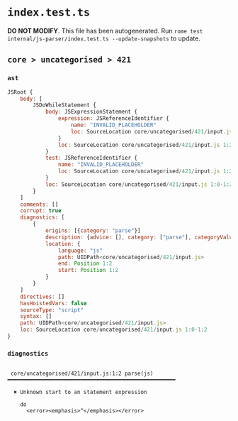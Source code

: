 # `index.test.ts`

**DO NOT MODIFY**. This file has been autogenerated. Run `rome test internal/js-parser/index.test.ts --update-snapshots` to update.

## `core > uncategorised > 421`

### `ast`

```javascript
JSRoot {
	body: [
		JSDoWhileStatement {
			body: JSExpressionStatement {
				expression: JSReferenceIdentifier {
					name: "INVALID_PLACEHOLDER"
					loc: SourceLocation core/uncategorised/421/input.js 1:2-1:2
				}
				loc: SourceLocation core/uncategorised/421/input.js 1:2-1:2
			}
			test: JSReferenceIdentifier {
				name: "INVALID_PLACEHOLDER"
				loc: SourceLocation core/uncategorised/421/input.js 1:2-1:2
			}
			loc: SourceLocation core/uncategorised/421/input.js 1:0-1:2
		}
	]
	comments: []
	corrupt: true
	diagnostics: [
		{
			origins: [{category: "parse"}]
			description: {advice: [], category: ["parse"], categoryValue: "js", message: [RAW_MARKUP {value: "Unknown start to an "}, "statement expression"]}
			location: {
				language: "js"
				path: UIDPath<core/uncategorised/421/input.js>
				end: Position 1:2
				start: Position 1:2
			}
		}
	]
	directives: []
	hasHoistedVars: false
	sourceType: "script"
	syntax: []
	path: UIDPath<core/uncategorised/421/input.js>
	loc: SourceLocation core/uncategorised/421/input.js 1:0-1:2
}
```

### `diagnostics`

```

 core/uncategorised/421/input.js:1:2 parse(js) ━━━━━━━━━━━━━━━━━━━━━━━━━━━━━━━━━━━━━━━━━━━━━━━━━━━━━

  ✖ Unknown start to an statement expression

    do
      <error><emphasis>^</emphasis></error>


```
